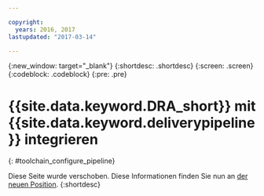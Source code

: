 ```yaml
---

copyright:
  years: 2016, 2017
lastupdated: "2017-03-14"

---
```


{:new_window: target="_blank"}
{:shortdesc: .shortdesc}
{:screen: .screen}
{:codeblock: .codeblock}
{:pre: .pre}

# {{site.data.keyword.DRA_short}} mit {{site.data.keyword.deliverypipeline}} integrieren
{: #toolchain_configure_pipeline}

Diese Seite wurde verschoben. Diese Informationen finden Sie nun an [der neuen Position](/docs/services/DevOpsInsights/about_risk.html).
{:shortdesc}

